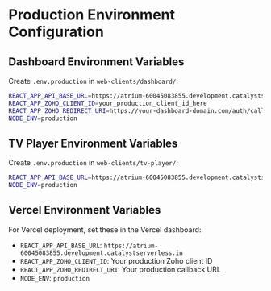 # Production Environment Configuration

## Dashboard Environment Variables

Create `.env.production` in `web-clients/dashboard/`:

```bash
REACT_APP_API_BASE_URL=https://atrium-60045083855.development.catalystserverless.in
REACT_APP_ZOHO_CLIENT_ID=your_production_client_id_here
REACT_APP_ZOHO_REDIRECT_URI=https://your-dashboard-domain.com/auth/callback
NODE_ENV=production
```

## TV Player Environment Variables

Create `.env.production` in `web-clients/tv-player/`:

```bash
REACT_APP_API_BASE_URL=https://atrium-60045083855.development.catalystserverless.in
NODE_ENV=production
```

## Vercel Environment Variables

For Vercel deployment, set these in the Vercel dashboard:

- `REACT_APP_API_BASE_URL`: `https://atrium-60045083855.development.catalystserverless.in`
- `REACT_APP_ZOHO_CLIENT_ID`: Your production Zoho client ID
- `REACT_APP_ZOHO_REDIRECT_URI`: Your production callback URL
- `NODE_ENV`: `production`
